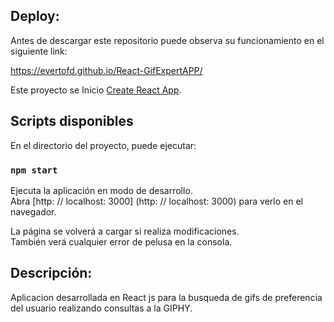 ## Deploy:

Antes de descargar este repositorio puede observa su funcionamiento en el siguiente link:

https://evertofd.github.io/React-GifExpertAPP/

Este proyecto se Inicio [Create React App](https://github.com/facebook/create-react-app).

## Scripts disponibles

En el directorio del proyecto, puede ejecutar:

### `npm start`

Ejecuta la aplicación en modo de desarrollo. <br />
Abra [http: // localhost: 3000] (http: // localhost: 3000) para verlo en el navegador.

La página se volverá a cargar si realiza modificaciones. <br />
También verá cualquier error de pelusa en la consola.
## Descripción:

Aplicacion desarrollada en React js para la busqueda de gifs de preferencia del usuario realizando consultas a la GIPHY.
